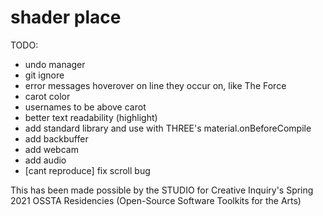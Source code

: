 # shader place


TODO:
- undo manager 
- git ignore
- error messages hoverover on line they occur on, like The Force
- carot color
- usernames to be above carot
- better text readability (highlight)
- add standard library and use with THREE's material.onBeforeCompile
- add backbuffer
- add webcam 
- add audio
- [cant reproduce] fix scroll bug

This has been made possible by the STUDIO for Creative Inquiry's Spring 2021 OSSTA Residencies (Open-Source Software Toolkits for the Arts)

